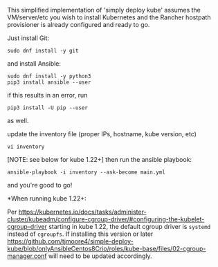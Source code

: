 This simplified implementation of 'simply deploy kube' assumes the VM/server/etc you wish
to install Kubernetes and the Rancher hostpath provisioner is already configured and ready to go.

Just install Git:
```
sudo dnf install -y git
```
and install Ansible:
```
sudo dnf install -y python3
pip3 install ansible --user
```

if this results in an error, run
```
pip3 install -U pip --user
```
as well.

update the inventory file (proper IPs, hostname, kube version, etc)
```
vi inventory
```
[NOTE: see below for kube 1.22+]
then run the ansible playbook:
```
ansible-playbook -i inventory --ask-become main.yml
```
and you're good to go!

\*When running kube 1.22+:

Per https://kubernetes.io/docs/tasks/administer-cluster/kubeadm/configure-cgroup-driver/#configuring-the-kubelet-cgroup-driver
starting in kube 1.22, the default cgroup driver is `systemd` instead of `cgroupfs`. If installing this version or later
https://github.com/tjmoore4/simple-deploy-kube/blob/onlyAnsibleCentos8Crio/roles/kube-base/files/02-cgroup-manager.conf
will need to be updated accordingly.
